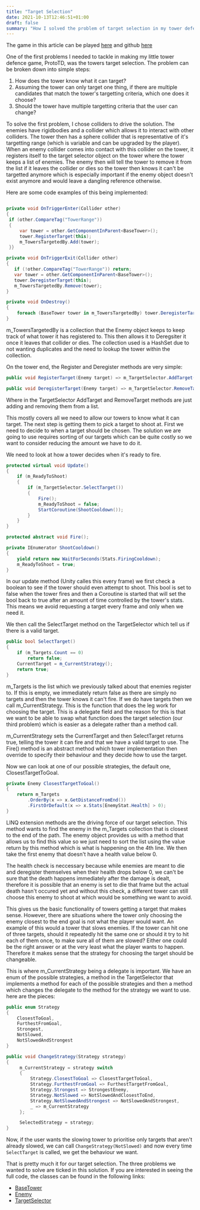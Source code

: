 ```yaml
---
title: "Target Selection"
date: 2021-10-13T12:46:51+01:00
draft: false
summary: "How I solved the problem of target selection in my tower defence game and allowed for multiple targetting strategies."
---
```


The game in this article can be played [here](https://play.unity.com/mg/other/prototd-8) and github [here](https://github.com/stuart-payne/ProtoTD)

One of the first problems I needed to tackle in making my little tower defence game, ProtoTD, was the towers target selection. The problem can be broken down into simple steps:

1. How does the tower know what it can target?
2. Assuming the tower can only target one thing, if there are multiple candidates that match the tower's targetting criteria, which one does it choose?
3. Should the tower have multiple targetting criteria that the user can change?

To solve the first problem, I chose colliders to drive the solution. The enemies have rigidbodies and a collider which allows it to interact with other colliders. The tower then has a sphere collider that is representative of it's targetting range (which is variable and can be upgraded by the player). When an enemy collider comes into contact with this collider on the tower, it registers itself to the target selector object on the tower where the tower keeps a list of enemies. The enemy then will tell the tower to remove it from the list if it leaves the collider or dies so the tower then knows it can't be targetted anymore which is especially important if the enemy object doesn't exist anymore and would leave a dangling reference otherwise.

Here are some code examples of this being implemented:

```csharp

private void OnTriggerEnter(Collider other)
{
 if (other.CompareTag("TowerRange"))
 {
     var tower = other.GetComponentInParent<BaseTower>();
     tower.RegisterTarget(this);
     m_TowersTargetedBy.Add(tower);
 }}
```

```csharp
private void OnTriggerExit(Collider other)
{
   if (!other.CompareTag("TowerRange")) return;
   var tower = other.GetComponentInParent<BaseTower>();
   tower.DeregisterTarget(this);
   m_TowersTargetedBy.Remove(tower);
}
```

```csharp
private void OnDestroy()
{
    foreach (BaseTower tower in m_TowersTargetedBy) tower.DeregisterTarget(this);
}
```

m_TowersTargetedBy is a collection that the Enemy object keeps to keep track of what tower it has registered to. This then allows it to Deregsiter it once it leaves that collider or dies. The collection used is a HashSet due to not wanting duplicates and the need to lookup the tower within the collection.

On the tower end, the Register and Deregister methods are very simple:

```csharp
public void RegisterTarget(Enemy target) => m_TargetSelector.AddTarget(target);

public void DeregisterTarget(Enemy target) => m_TargetSelector.RemoveTarget(target);
```

Where in the TargetSelector AddTarget and RemoveTarget methods are just adding and removing them from a list.

This mostly covers all we need to allow our towers to know what it can target. The next step is getting them to pick a target to shoot at. First we need to decide to when a target should be chosen. The solution we are going to use requires sorting of our targets which can be quite costly so we want to consider reducing the amount we have to do it.

We need to look at how a tower decides when it's ready to fire.

```csharp
protected virtual void Update()
{
	if (m_ReadyToShoot)
	{
		if (m_TargetSelector.SelectTarget())
		{
			Fire();
			m_ReadyToShoot = false;
			StartCoroutine(ShootCooldown());
		}
	}
}

protected abstract void Fire();

private IEnumerator ShootCooldown()
{
	yield return new WaitForSeconds(Stats.FiringCooldown);
	m_ReadyToShoot = true;
}
```

In our update method (Unity calles this every frame) we first check a boolean to see if the tower should even attempt to shoot. This bool is set to false when the tower fires and then a Coroutine is started that will set the bool back to true after an amount of time controlled by the tower's stats. This means we avoid requesting a target every frame and only when we need it.

We then call the SelectTarget method on the TargetSelector which tell us if there is a valid target.

```csharp
public bool SelectTarget()
{
	if (m_Targets.Count == 0)
		return false;
	CurrentTarget = m_CurrentStrategy();
	return true;
}
```

m_Targets is the list which we previously talked about that enemies register to. If this is empty, we immediately return false as there are simply no targets and then the tower knows it can't fire. If we do have targets then we call m_CurrentStrategy. This is the function that does the leg work for choosing the target. This is a delegate field and the reason for this is that we want to be able to swap what function does the target selection (our third problem) which is easier as a delegate rather than a method call.

m_CurrentStrategy sets the CurrentTarget and then SelectTarget returns true, telling the tower it can fire and that we have a valid target to use. The Fire() method is an abstract method which tower implementation then override to specify their behaviour and they decide how to use the target.

Now we can look at one of our possible strategies, the default one, ClosestTargetToGoal.

```csharp
private Enemy ClosestTargetToGoal()
{
	return m_Targets
		.OrderBy(x => x.GetDistanceFromEnd())
		.FirstOrDefault(x => x.Stats[EnemyStat.Health] > 0);
}
```

LINQ extension methods are the driving force of our target selection. This method wants to find the enemy in the m_Targets collection that is closest to the end of the path. The enemy object provides us with a method that allows us to find this value so we just need to sort the list using the value return by this method which is what is happening on the 4th line. We then take the first enemy that doesn't have a health value below 0.

The health check is neccessary because while enemies are meant to die and deregister themselves when their health drops below 0, we can't be sure that the death happens immediately after the damage is dealt, therefore it is possible that an enemy is set to die that frame but the actual death hasn't occured yet and without this check, a different tower can still choose this enemy to shoot at which would be something we want to avoid.

This gives us the basic functionality of towers getting a target that makes sense. However, there are situations where the tower only choosing the enemy closest to the end goal is not what the player would want. An example of this would a tower that slows enemies. If the tower can hit one of three targets, should it repeatedly hit the same one or should it try to hit each of them once, to make sure all of them are slowed? Either one could be the right answer or at the very least what the player wants to happen. Therefore it makes sense that the strategy for choosing the target should be changeable.

This is where m_CurrentStrategy being a delegate is important. We have an enum of the possible strategies, a method in the TargetSelector that implements a method for each of the possible strategies and then a method which changes the delegate to the method for the strategy we want to use. here are the pieces:

```csharp
public enum Strategy
{
	ClosestToGoal,
	FurthestFromGoal,
	Strongest,
	NotSlowed,
	NotSlowedAndStrongest
}
```

```csharp
public void ChangeStrategy(Strategy strategy)
{
	 m_CurrentStrategy = strategy switch
	 {
		 Strategy.ClosestToGoal => ClosestTargetToGoal,
		 Strategy.FurthestFromGoal => FurthestTargetFromGoal,
		 Strategy.Strongest => StrongestEnemy,
		 Strategy.NotSlowed => NotSlowedAndClosestToEnd,
		 Strategy.NotSlowedAndStrongest => NotSlowedAndStrongest,
		 _ => m_CurrentStrategy
	 };

	 SelectedStrategy = strategy;
}
```

Now, if the user wants the slowing tower to prioritise only targets that aren't already slowed, we can call `ChangeStrategy(NotSlowed)` and now every time `SelectTarget` is called, we get the behaviour we want.

That is pretty much it for our target selection. The three problems we wanted to solve are ticked in this solution. If you are interested in seeing the full code, the classes can be found in the following links:

- [BaseTower](https://github.com/stuart-payne/ProtoTD/blob/master/Assets/Scripts/BaseTower.cs)
- [Enemy](https://github.com/stuart-payne/ProtoTD/blob/master/Assets/Scripts/Enemy.cs)
- [TargetSelector](https://github.com/stuart-payne/ProtoTD/blob/master/Assets/Scripts/TargetSelector.cs)

